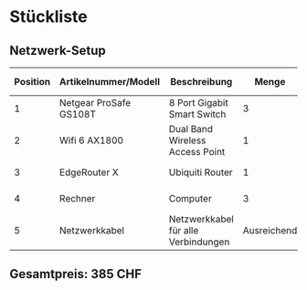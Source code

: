 # Stückliste

## Netzwerk-Setup

| Position | Artikelnummer/Modell                     | Beschreibung                                       | Menge | Einheit | Einzelpreis (CHF) | Gesamtpreis (CHF) | Verfügbarkeit       |
|----------|------------------------------------------|--------------------------------------------------|-------|---------|-------------------|-------------------|---------------------|
| 1        | Netgear ProSafe GS108T                  | 8 Port Gigabit Smart Switch                      | 3     | Stück   | 70                | 210               | Begrenzte Verfügbarkeit |
| 2        | Wifi 6 AX1800                           | Dual Band Wireless Access Point                  | 1     | Stück   | 115               | 115               | Gute Verfügbarkeit  |
| 3        | EdgeRouter X                            | Ubiquiti Router                                  | 1     | Stück   | 60                | 60                | Gute Verfügbarkeit  |
| 4        | Rechner                                 | Computer                                         | 3     | Stück   | -                 | -                 | Gute Verfügbarkeit  |
| 5        | Netzwerkkabel                           | Netzwerkkabel für alle Verbindungen              | Ausreichend |         | -                 | Gute Verfügbarkeit  |

## Gesamtpreis: **385 CHF**
